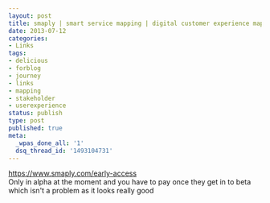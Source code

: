 ```yaml
---
layout: post
title: smaply | smart service mapping | digital customer experience mapping
date: 2013-07-12
categories:
- Links
tags:
- delicious
- forblog
- journey
- links
- mapping
- stakeholder
- userexperience
status: publish
type: post
published: true
meta:
  _wpas_done_all: '1'
  dsq_thread_id: '1493104731'
---
```

<p><a href="https://www.smaply.com/early-access">https://www.smaply.com/early-access</a><br />
Only in alpha at the moment and you have to pay once they get in to beta which isn't a problem as it looks really good</p>
